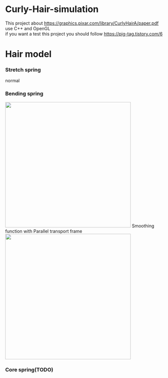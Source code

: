 # Curly-Hair-simulation
This project about https://graphics.pixar.com/library/CurlyHairA/paper.pdf use C++ and OpenGL <br>
if you want a test this project you should follow https://pig-tag.tistory.com/6 

# Hair model

### Stretch spring
normal

###  Bending spring
<img src="https://user-images.githubusercontent.com/82528291/163705545-6ef91bbc-d293-44de-b119-794f224eafa2.gif" width="400" height="400"/>
Smoothing function with Parallel transport frame
<img src="https://user-images.githubusercontent.com/82528291/163705648-3a77e11d-8dcc-41f5-903e-4e403dbce412.gif" width="400" height="400"/>


### Core spring(TODO)
